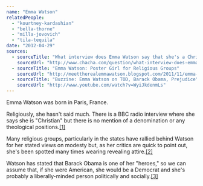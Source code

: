 ```yaml
---
name: "Emma Watson"
relatedPeople:
  - "kourtney-kardashian"
  - "bella-thorne"
  - "milla-jovovich"
  - "tila-tequila"
date: "2012-04-29"
sources:
  - sourceTitle: "What interview does Emma Watson say that she's a Christian"
    sourceUrl: "http://www.chacha.com/question/what-interview-does-emma-watson-say-that-she%27s-a-christian"
  - sourceTitle: "Emma Watson: Poster Girl for Religious Groups"
    sourceUrl: "http://meettherealemmawatson.blogspot.com/2011/11/emma-watson-poster-girl-for-religious.html?zx=8b7ab1b4321948d6"
  - sourceTitle: "Buzzine: Emma Watson on TOD, Barack Obama, Prejudice"
    sourceUrl: "http://www.youtube.com/watch?v=WyiJkdenmLs"
---
```


Emma Watson was born in Paris, France.

Religiously, she hasn't said much. There is a BBC radio interview where she says she is "Christian" but there is no mention of a denomination or any theological positions.<a class="source-citation" href="#http://www.chacha.com/question/what-interview-does-emma-watson-say-that-she%27s-a-christian" title="What interview does Emma Watson say that she&apos;s a Christian">[1]</a>

Many religious groups, particularly in the states have rallied behind Watson for her stated views on modesty but, as her critics are quick to point out, she's been spotted many times wearing revealing attire.<a class="source-citation" href="#http://meettherealemmawatson.blogspot.com/2011/11/emma-watson-poster-girl-for-religious.html?zx=8b7ab1b4321948d6" title="Emma Watson: Poster Girl for Religious Groups">[2]</a>

Watson has stated that Barack Obama is one of her "heroes," so we can assume that, if she were American, she would be a Democrat and she's probably a liberally-minded person politically and socially.<a class="source-citation" href="#http://www.youtube.com/watch?v=WyiJkdenmLs" title="Buzzine: Emma Watson on TOD, Barack Obama, Prejudice">[3]</a>